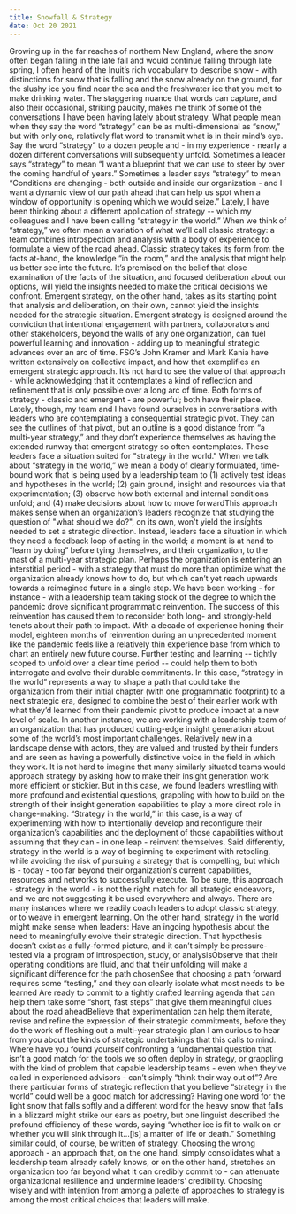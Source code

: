 ```yaml
---
title: Snowfall & Strategy
date: Oct 20 2021
---
```


Growing up in the far reaches of northern New England, where the snow often began falling in the late fall and would continue falling through late spring, I often heard of the Inuit’s rich vocabulary to describe snow - with distinctions for snow that is falling and the snow already on the ground, for the slushy ice you find near the sea and the freshwater ice that you melt to make drinking water. The staggering nuance that words can capture, and also their occasional, striking paucity, makes me think of some of the conversations I have been having lately about strategy. What people mean when they say the word “strategy” can be as multi-dimensional as “snow,” but with only one, relatively flat word to transmit what is in their mind’s eye. Say the word “strategy” to a dozen people and - in my experience - nearly a dozen different conversations will subsequently unfold. Sometimes a leader says “strategy” to mean “I want a blueprint that we can use to steer by over the coming handful of years.” Sometimes a leader says “strategy” to mean “Conditions are changing - both outside and inside our organization - and I want a dynamic view of our path ahead that can help us spot when a window of opportunity is opening which we would seize.” Lately, I have been thinking about a different application of strategy -- which my colleagues and I have been calling “strategy in the world.” When we think of “strategy,” we often mean a variation of what we’ll call classic strategy: a team combines introspection and analysis with a body of experience to formulate a view of the road ahead. Classic strategy takes its form from the facts at-hand, the knowledge “in the room,” and the analysis that might help us better see into the future. It’s premised on the belief that close examination of the facts of the situation, and focused deliberation about our options, will yield the insights needed to make the critical decisions we confront. Emergent strategy, on the other hand, takes as its starting point that analysis and deliberation, on their own, cannot yield the insights needed for the strategic situation. Emergent strategy is designed around the conviction that intentional engagement with partners, collaborators and other stakeholders, beyond the walls of any one organization, can fuel powerful learning and innovation - adding up to meaningful strategic advances over an arc of time. FSG’s John Kramer and Mark Kania have written extensively on collective impact, and how that exemplifies an emergent strategic approach. It’s not hard to see the value of that approach - while acknowledging that it contemplates a kind of reflection and refinement that is only possible over a long arc of time. Both forms of strategy - classic and emergent - are powerful; both have their place. Lately, though, my team and I have found ourselves in conversations with leaders who are contemplating a consequential strategic pivot. They can see the outlines of that pivot, but an outline is a good distance from “a multi-year strategy,” and they don’t experience themselves as having the extended runway that emergent strategy so often contemplates. These leaders face a situation suited for "strategy in the world." When we talk about “strategy in the world,” we mean a body of clearly formulated, time-bound work that is being used by a leadership team to (1) actively test ideas and hypotheses in the world; (2) gain ground, insight and resources via that experimentation; (3) observe how both external and internal conditions unfold; and (4) make decisions about how to move forwardThis approach makes sense when an organization’s leaders recognize that studying the question of "what should we do?", on its own, won't yield the insights needed to set a strategic direction. Instead, leaders face a situation in which they need a feedback loop of acting in the world; a moment is at hand to “learn by doing” before tying themselves, and their organization, to the mast of a multi-year strategic plan. Perhaps the organization is entering an interstitial period - with a strategy that must do more than optimize what the organization already knows how to do, but which can’t yet reach upwards towards a reimagined future in a single step. We have been working - for instance - with a leadership team taking stock of the degree to which the pandemic drove significant programmatic reinvention. The success of this reinvention has caused them to reconsider both long- and strongly-held tenets about their path to impact. With a decade of experience honing their model, eighteen months of reinvention during an unprecedented moment like the pandemic feels like a relatively thin experience base from which to chart an entirely new future course. Further testing and learning -- tightly scoped to unfold over a clear time period -- could help them to both interrogate and evolve their durable commitments. In this case, “strategy in the world” represents a way to shape a path that could take the organization from their initial chapter (with one programmatic footprint) to a next strategic era, designed to combine the best of their earlier work with what they’d learned from their pandemic pivot to produce impact at a new level of scale. In another instance, we are working with a leadership team of an organization that has produced cutting-edge insight generation about some of the world’s most important challenges. Relatively new in a landscape dense with actors, they are valued and trusted by their funders and are seen as having a powerfully distinctive voice in the field in which they work. It is not hard to imagine that many similarly situated teams would approach strategy by asking how to make their insight generation work more efficient or stickier. But in this case, we found leaders wrestling with more profound and existential questions, grappling with how to build on the strength of their insight generation capabilities to play a more direct role in change-making. “Strategy in the world,” in this case, is a way of experimenting with how to intentionally develop and reconfigure their organization’s capabilities and the deployment of those capabilities without assuming that they can - in one leap - reinvent themselves. Said differently, strategy in the world is a way of beginning to experiment with retooling, while avoiding the risk of pursuing a strategy that is compelling, but which is - today - too far beyond their organization's current capabilities, resources and networks to successfully execute. To be sure, this approach - strategy in the world - is not the right match for all strategic endeavors, and we are not suggesting it be used everywhere and always. There are many instances where we readily coach leaders to adopt classic strategy, or to weave in emergent learning. On the other hand, strategy in the world might make sense when leaders: Have an ingoing hypothesis about the need to meaningfully evolve their strategic direction. That hypothesis doesn’t exist as a fully-formed picture, and it can’t simply be pressure-tested via a program of introspection, study, or analysisObserve that their operating conditions are fluid, and that their unfolding will make a significant difference for the path chosenSee that choosing a path forward requires some “testing,” and they can clearly isolate what most needs to be learned Are ready to commit to a tightly crafted learning agenda that can help them take some “short, fast steps” that give them meaningful clues about the road aheadBelieve that experimentation can help them iterate, revise and refine the expression of their strategic commitments, before they do the work of fleshing out a multi-year strategic plan I am curious to hear from you about the kinds of strategic undertakings that this calls to mind. Where have you found yourself confronting a fundamental question that isn’t a good match for the tools we so often deploy in strategy, or grappling with the kind of problem that capable leadership teams - even when they’ve called in experienced advisors - can’t simply “think their way out of”? Are there particular forms of strategic reflection that you believe “strategy in the world” could well be a good match for addressing? Having one word for the light snow that falls softly and a different word for the heavy snow that falls in a blizzard might strike our ears as poetry, but one linguist described the profound efficiency of these words, saying “whether ice is fit to walk on or whether you will sink through it…[is] a matter of life or death.” Something similar could, of course, be written of strategy. Choosing the wrong approach - an approach that, on the one hand, simply consolidates what a leadership team already safely knows, or on the other hand, stretches an organization too far beyond what it can credibly commit to - can attenuate organizational resilience and undermine leaders’ credibility. Choosing wisely and with intention from among a palette of approaches to strategy is among the most critical choices that leaders will make.

